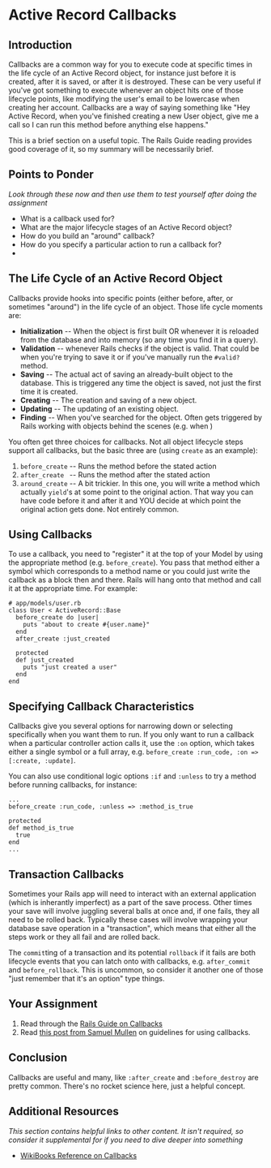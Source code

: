 # Active Record Callbacks

## Introduction

Callbacks are a common way for you to execute code at specific times in the life cycle of an Active Record object, for instance just before it is created, after it is saved, or after it is destroyed.  These can be very useful if you've got something to execute whenever an object hits one of those lifecycle points, like modifying the user's email to be lowercase when creating her account.  Callbacks are a way of saying something like "Hey Active Record, when you've finished creating a new User object, give me a call so I can run this method before anything else happens."

This is a brief section on a useful topic.  The Rails Guide reading provides good coverage of it, so my summary will be necessarily brief.

## Points to Ponder

*Look through these now and then use them to test yourself after doing the assignment*


* What is a callback used for?
* What are the major lifecycle stages of an Active Record object?
* How do you build an "around" callback?
* How do you specify a particular action to run a callback for?
* 

## The Life Cycle of an Active Record Object

Callbacks provide hooks into specific points (either before, after, or sometimes "around") in the life cycle of an object.  Those life cycle moments are:

* **Initialization** -- When the object is first built OR whenever it is reloaded from the database and into memory (so any time you find it in a query).
* **Validation** -- whenever Rails checks if the object is valid.  That could be when you're trying to save it or if you've manually run the `#valid?` method.
* **Saving** -- The actual act of saving an already-built object to the database.  This is triggered any time the object is saved, not just the first time it is created.
* **Creating** -- The creation and saving of a new object.
* **Updating** -- The updating of an existing object.
* **Finding** -- When you've searched for the object.  Often gets triggered by Rails working with objects behind the scenes (e.g. when )

You often get three choices for callbacks.  Not all object lifecycle steps support all callbacks, but the basic three are (using `create` as an example):

1. `before_create` -- Runs the method before the stated action
2. `after_create ` -- Runs the method after the stated action
3. `around_create` -- A bit trickier.  In this one, you will write a method which actually `yield`'s at some point to the original action.  That way you can have code before it and after it and YOU decide at which point the original action gets done.  Not entirely common.

## Using Callbacks

To use a callback, you need to "register" it at the top of your Model by using the appropriate method (e.g. `before_create`).  You pass that method either a symbol which corresponds to a method name or you could just write the callback as a block then and there.  Rails will hang onto that method and call it at the appropriate time.  For example:

    # app/models/user.rb
    class User < ActiveRecord::Base
      before_create do |user|
        puts "about to create #{user.name}"
      end
      after_create :just_created

      protected
      def just_created
        puts "just created a user"
      end
    end

## Specifying Callback Characteristics

Callbacks give you several options for narrowing down or selecting specifically when you want them to run.  If you only want to run a callback when a particular controller action calls it, use the `:on` option, which takes either a single symbol or a full array, e.g. `before_create :run_code, :on => [:create, :update]`. 

You can also use conditional logic options `:if` and `:unless` to try a method before running callbacks, for instance:

    ...
    before_create :run_code, :unless => :method_is_true

    protected
    def method_is_true
      true
    end
    ...

## Transaction Callbacks

Sometimes your Rails app will need to interact with an external application (which is inherantly imperfect) as a part of the save process.  Other times your save will involve juggling several balls at once and, if one fails, they all need to be rolled back.  Typically these cases will involve wrapping your database save operation in a "transaction", which means that either all the steps work or they all fail and are rolled back.

The `commit`ting of a transaction and its potential `rollback` if it fails are both lifecycle events that you can latch onto with callbacks, e.g. `after_commit` and `before_rollback`.  This is uncommon, so consider it another one of those "just remember that it's an option" type things.

## Your Assignment

1. Read through the [Rails Guide on Callbacks](http://guides.rubyonrails.org/active_record_callbacks.html)
2. Read [this post from Samuel Mullen](http://samuelmullen.com/2012/01/guidelines-for-using-activerecord-callbacks/) on guidelines for using callbacks.

## Conclusion

Callbacks are useful and many, like `:after_create` and `:before_destroy` are pretty common.  There's no rocket science here, just a helpful concept.

## Additional Resources

*This section contains helpful links to other content. It isn't required, so consider it supplemental for if you need to dive deeper into something*


* [WikiBooks Reference on Callbacks](http://en.wikibooks.org/wiki/Ruby_on_Rails/ActiveRecord/Callbacks)